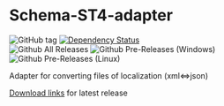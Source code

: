 # Schema-ST4-adapter


![GitHub tag](https://img.shields.io/github/tag/positive-js/schema-st4-adapter.svg)
[![Dependency Status](https://david-dm.org/positive-js/mosaic.svg)](https://david-dm.org/positive-js/schema-st4-adapter)	
![Github All Releases](https://img.shields.io/github/downloads-pre/positive-js/schema-st4-adapter/total.svg)
![Github Pre-Releases (Windows)](https://img.shields.io/github/downloads-pre/positive-js/schema-st4-adapter/latest/schema-st4-adapter.0.3.0.exe.svg)
![Github Pre-Releases (Linux)](https://img.shields.io/github/downloads-pre/positive-js/schema-st4-adapter/latest/schema-st4-adapter-0.3.0-x86_64.AppImage.svg)

Adapter for converting files of localization (xml&lt;=>json)

[Download links](https://github.com/positive-js/schema-st4-adapter/releases) for latest release
